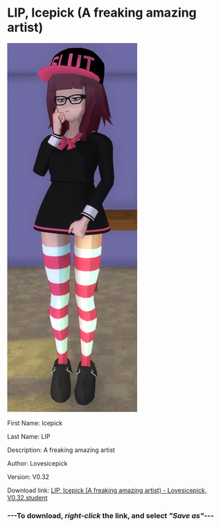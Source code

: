 # LIP, Icepick (A freaking amazing artist)

<img src = "https://raw.githubusercontent.com/Arbiter1223/Daigaku-Gurashi-Custom-Students/master/Students/Files/LIP%2C%20Icepick%20(A%20freaking%20amazing%20artist).png">

First Name: Icepick

Last Name: LIP

Description: A freaking amazing artist

Author: Lovesicepick

Version: V0.32

Download link: <a href="https://raw.githubusercontent.com/Arbiter1223/Daigaku-Gurashi-Custom-Students/master/Students/Files/LIP%2C%20Icepick%20(A%20freaking%20amazing%20artist)%20-%20Lovesicepick%2C%20V0.32.student">LIP, Icepick (A freaking amazing artist) - Lovesicepick, V0.32.student</a>

### ---**To download, _right-click_ the link, and select _"Save as"_**---
